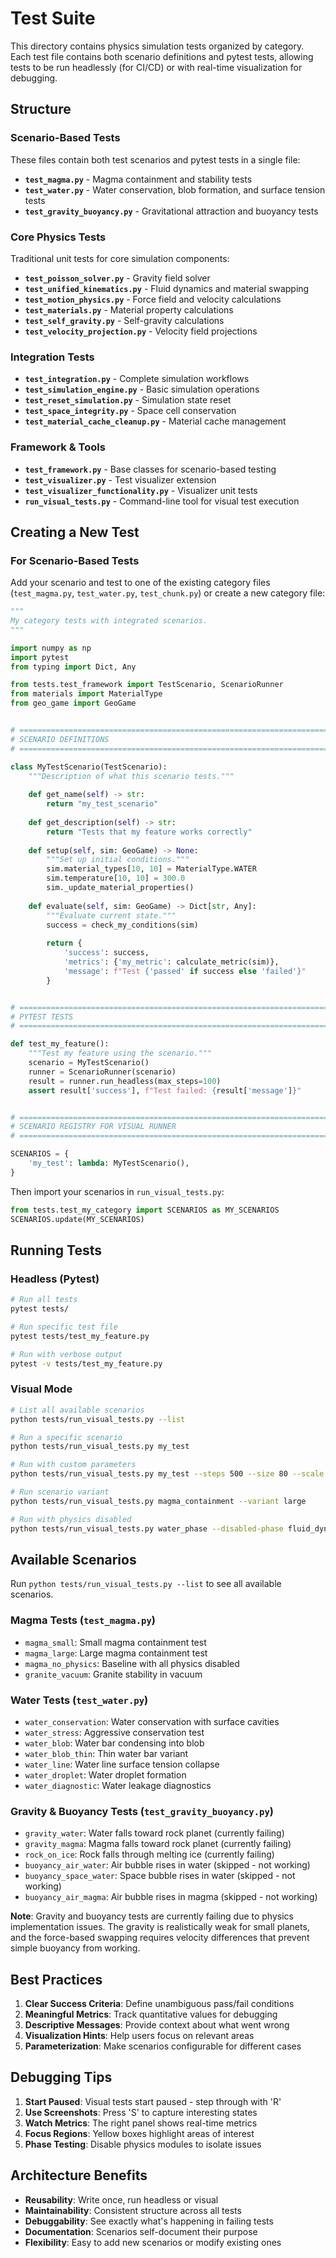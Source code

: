 # Test Suite

This directory contains physics simulation tests organized by category. Each test file contains both scenario definitions and pytest tests, allowing tests to be run headlessly (for CI/CD) or with real-time visualization for debugging.

## Structure

### Scenario-Based Tests
These files contain both test scenarios and pytest tests in a single file:

- **`test_magma.py`** - Magma containment and stability tests
- **`test_water.py`** - Water conservation, blob formation, and surface tension tests  
- **`test_gravity_buoyancy.py`** - Gravitational attraction and buoyancy tests

### Core Physics Tests
Traditional unit tests for core simulation components:

- **`test_poisson_solver.py`** - Gravity field solver
- **`test_unified_kinematics.py`** - Fluid dynamics and material swapping
- **`test_motion_physics.py`** - Force field and velocity calculations
- **`test_materials.py`** - Material property calculations
- **`test_self_gravity.py`** - Self-gravity calculations
- **`test_velocity_projection.py`** - Velocity field projections

### Integration Tests
- **`test_integration.py`** - Complete simulation workflows
- **`test_simulation_engine.py`** - Basic simulation operations
- **`test_reset_simulation.py`** - Simulation state reset
- **`test_space_integrity.py`** - Space cell conservation
- **`test_material_cache_cleanup.py`** - Material cache management

### Framework & Tools
- **`test_framework.py`** - Base classes for scenario-based testing
- **`test_visualizer.py`** - Test visualizer extension
- **`test_visualizer_functionality.py`** - Visualizer unit tests
- **`run_visual_tests.py`** - Command-line tool for visual test execution

## Creating a New Test

### For Scenario-Based Tests

Add your scenario and test to one of the existing category files (`test_magma.py`, `test_water.py`, `test_chunk.py`) or create a new category file:

```python
"""
My category tests with integrated scenarios.
"""

import numpy as np
import pytest
from typing import Dict, Any

from tests.test_framework import TestScenario, ScenarioRunner
from materials import MaterialType
from geo_game import GeoGame


# ============================================================================
# SCENARIO DEFINITIONS
# ============================================================================

class MyTestScenario(TestScenario):
    """Description of what this scenario tests."""
    
    def get_name(self) -> str:
        return "my_test_scenario"
    
    def get_description(self) -> str:
        return "Tests that my feature works correctly"
    
    def setup(self, sim: GeoGame) -> None:
        """Set up initial conditions."""
        sim.material_types[10, 10] = MaterialType.WATER
        sim.temperature[10, 10] = 300.0
        sim._update_material_properties()
    
    def evaluate(self, sim: GeoGame) -> Dict[str, Any]:
        """Evaluate current state."""
        success = check_my_conditions(sim)
        
        return {
            'success': success,
            'metrics': {'my_metric': calculate_metric(sim)},
            'message': f"Test {'passed' if success else 'failed'}"
        }


# ============================================================================
# PYTEST TESTS
# ============================================================================

def test_my_feature():
    """Test my feature using the scenario."""
    scenario = MyTestScenario()
    runner = ScenarioRunner(scenario)
    result = runner.run_headless(max_steps=100)
    assert result['success'], f"Test failed: {result['message']}"


# ============================================================================
# SCENARIO REGISTRY FOR VISUAL RUNNER
# ============================================================================

SCENARIOS = {
    'my_test': lambda: MyTestScenario(),
}
```

Then import your scenarios in `run_visual_tests.py`:

```python
from tests.test_my_category import SCENARIOS as MY_SCENARIOS
SCENARIOS.update(MY_SCENARIOS)
```

## Running Tests

### Headless (Pytest)

```bash
# Run all tests
pytest tests/

# Run specific test file
pytest tests/test_my_feature.py

# Run with verbose output
pytest -v tests/test_my_feature.py
```

### Visual Mode

```bash
# List all available scenarios
python tests/run_visual_tests.py --list

# Run a specific scenario
python tests/run_visual_tests.py my_test

# Run with custom parameters
python tests/run_visual_tests.py my_test --steps 500 --size 80 --scale 8

# Run scenario variant
python tests/run_visual_tests.py magma_containment --variant large

# Run with physics disabled
python tests/run_visual_tests.py water_phase --disabled-phase fluid_dynamics
```

## Available Scenarios

Run `python tests/run_visual_tests.py --list` to see all available scenarios.

### Magma Tests (`test_magma.py`)
- `magma_small`: Small magma containment test
- `magma_large`: Large magma containment test  
- `magma_no_physics`: Baseline with all physics disabled
- `granite_vacuum`: Granite stability in vacuum

### Water Tests (`test_water.py`)
- `water_conservation`: Water conservation with surface cavities
- `water_stress`: Aggressive conservation test
- `water_blob`: Water bar condensing into blob
- `water_blob_thin`: Thin water bar variant
- `water_line`: Water line surface tension collapse
- `water_droplet`: Water droplet formation
- `water_diagnostic`: Water leakage diagnostics

### Gravity & Buoyancy Tests (`test_gravity_buoyancy.py`)
- `gravity_water`: Water falls toward rock planet (currently failing)
- `gravity_magma`: Magma falls toward rock planet (currently failing)
- `rock_on_ice`: Rock falls through melting ice (currently failing)
- `buoyancy_air_water`: Air bubble rises in water (skipped - not working)
- `buoyancy_space_water`: Space bubble rises in water (skipped - not working)
- `buoyancy_air_magma`: Air bubble rises in magma (skipped - not working)

**Note**: Gravity and buoyancy tests are currently failing due to physics implementation issues. The gravity is realistically weak for small planets, and the force-based swapping requires velocity differences that prevent simple buoyancy from working.

## Best Practices

1. **Clear Success Criteria**: Define unambiguous pass/fail conditions
2. **Meaningful Metrics**: Track quantitative values for debugging
3. **Descriptive Messages**: Provide context about what went wrong
4. **Visualization Hints**: Help users focus on relevant areas
5. **Parameterization**: Make scenarios configurable for different cases

## Debugging Tips

1. **Start Paused**: Visual tests start paused - step through with 'R'
2. **Use Screenshots**: Press 'S' to capture interesting states
3. **Watch Metrics**: The right panel shows real-time metrics
4. **Focus Regions**: Yellow boxes highlight areas of interest
5. **Phase Testing**: Disable physics modules to isolate issues

## Architecture Benefits

- **Reusability**: Write once, run headless or visual
- **Maintainability**: Consistent structure across all tests
- **Debuggability**: See exactly what's happening in failing tests
- **Documentation**: Scenarios self-document their purpose
- **Flexibility**: Easy to add new scenarios or modify existing ones 
